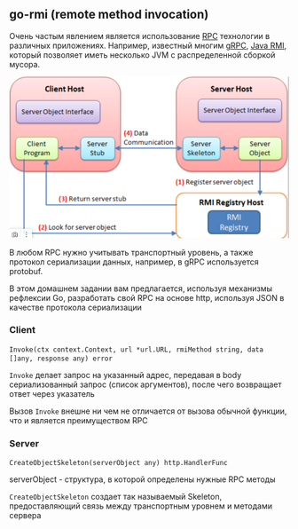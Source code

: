 ## go-rmi (remote method invocation)

Очень частым явлением является использование [RPC](https://en.wikipedia.org/wiki/Remote_procedure_call) технологии в
различных приложениях. Например, известный многим [gRPC](https://ru.wikipedia.org/wiki/GRPC), [Java RMI](https://ru.wikipedia.org/wiki/RMI),
который позволяет иметь несколько JVM с распределенной сборкой мусора.

![img.png](resources/img.png)

В любом RPC нужно учитывать транспортный уровень, а также протокол сериализации данных,
например, в gRPC используется protobuf.

В этом домашнем задании вам предлагается, используя механизмы рефлексии Go, разработать свой RPC на основе http, используя JSON в качестве протокола сериализации

### Client
```
Invoke(ctx context.Context, url *url.URL, rmiMethod string, data []any, response any) error
```

`Invoke` делает запрос на указанный адрес, передавая в body сериализованный запрос (список аргументов), после
чего возвращает ответ через указатель

Вызов `Invoke` внешне ни чем не отличается от вызова обычной функции, что и является преимуществом RPC 

### Server
```
CreateObjectSkeleton(serverObject any) http.HandlerFunc
```
serverObject - структура, в которой определены нужные RPC методы

`CreateObjectSkeleton` создает так называемый Skeleton, предоставляющий связь между
транспортным уровнем и методами сервера